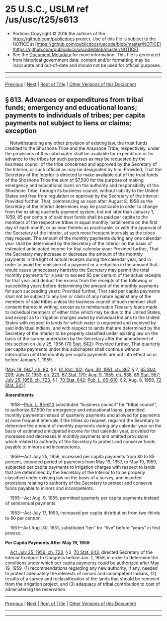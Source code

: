 ---
---

# 25 U.S.C., USLM ref /us/usc/t25/s613

* Portions Copyright © 2016 the authors of the https://github.com/publicdocs project.
  Use of this file is subject to the NOTICE at [https://github.com/publicdocs/uscode/blob/master/NOTICE](https://github.com/publicdocs/uscode/blob/master/NOTICE)
* See the [Document Metadata](././../../../../..//README.md) for more information.
  This file is generated from historical government data; content and/or formatting may be inaccurate and out-of-date and should not be used for official purposes.

----------
----------

[Previous](./../../../../..//us/usc/t25/ch14/schXIX/m__us_usc_t25_s612.md) | [Next](./../../../../..//us/usc/t25/ch14/schXX/m__us_usc_t25_ch14_schXX.md) | [Root of Title](./../../../../../) | [Other Versions of this Document](https://publicdocs.github.io/go/links?ns=uslm&ref=%2Fus%2Fusc%2Ft25%2Fs613)

## § 613. Advances or expenditures from tribal funds; emergency and educational loans; payments to individuals of tribes; per capita payments not subject to liens or claims; exception

    Notwithstanding any other provision of existing law, the trust funds credited to the Shoshone Tribe and the Arapahoe Tribe, respectively, under the provisions of this subchapter shall be available for expenditure or for advance to the tribes for such purposes as may be requested by the business council of the tribe concerned and approved by the Secretary of the Interior, or such official as may be designated by him: Provided, That the Secretary of the Interior is directed to make available out of the trust funds of the Shoshone Tribe the sum of $7,500 for the purpose of making emergency and educational loans on the authority and responsibility of the Shoshone Tribe, through its business council, without liability to the United States and free from regulation or approval by the Secretary of the Interior: Provided further, That, commencing as soon after August 8, 1958 as the Secretary of the Interior determines may be practicable in order to change from the existing quarterly payment system, but not later than January 1, 1959, 85 per centum of said trust funds shall be paid per capita to the members of the respective tribes in equal monthly installments on the first day of each month, or as near thereto as practicable, or with the approval of the Secretary of the Interior, at such more frequent intervals as the tribes may request. The amount of the monthly payments during any one calendar year shall be determined by the Secretary of the Interior on the basis of estimated anticipated income for that calendar year: Provided further, That the Secretary may increase or decrease the amount of the monthly payments in the light of actual receipts during the calendar year, and in order to avoid the omission of a payment or a reduction in the amount that would cause unnecessary hardship the Secretary may permit the total monthly payments for a year to exceed 85 per centum of the actual receipts for that year and deduct the excess from the receipts of the following or succeeding years before determining the amount of the monthly payments for such succeeding years: Provided further, That said per capita payments shall not be subject to any lien or claim of any nature against any of the members of said tribes unless the business council of such member shall consent thereto in writing, except as to reimbursable Treasury loans made to individual members of either tribe which may be due to the United States, and except as to irrigation charges owed by individual Indians to the United States with respect to lands for which water is requested and received by said individual Indians, and with respect to lands that are determined by the Secretary of the Interior to be properly classified under existing law on the basis of the survey undertaken by the Secretary after the amendment of this section on July 25, 1956 ([70 Stat. 642][/us/stat/70/642]): Provided further, That quarterly per capita payments under this subchapter shall continue without interruption until the monthly per capita payments are put into effect on or before January 1, 1959.

([May 19, 1947, ch. 80][/us/act/1947-05-19/ch80], § 3, [61 Stat. 102][/us/stat/61/102]; [Aug. 30, 1951, ch. 367][/us/act/1951-08-30/ch367], § 2, [65 Stat. 209][/us/stat/65/209]; [July 17, 1953, ch. 223][/us/act/1953-07-17/ch223], [67 Stat. 179][/us/stat/67/179]; [Aug. 9, 1955, ch. 638][/us/act/1955-08-09/ch638], [69 Stat. 557][/us/stat/69/557]; [July 25, 1956, ch. 723][/us/act/1956-07-25/ch723], § 1, [70 Stat. 642][/us/stat/70/642]; [Pub. L. 85–610][/us/pl/85/610], § 2, Aug. 8, 1958, [72 Stat. 541][/us/stat/72/541].)

 __Amendments__ 

    1958—[Pub. L. 85–610][/us/pl/85/610] substituted “business council” for “tribal council”, to authorize $7,500 for emergency and educational loans, permitted monthly payments instead of quarterly payments and allowed for payments at more frequent intervals if the tribes so request, required the Secretary to determine the amount of monthly payments during any calendar year on the basis of estimated anticipated income for that calendar year, provided for increases and decreases in monthly payments and omitted provisions which related to authority of the Secretary to protect and conserve funds payable to minors and incompetents.

    1956—Act July 25, 1956, increased per capita payments from 80 to 85 percent, extended period of payments from May 19, 1957, to May 19, 1959, subjected per capita payments to irrigation charges with respect to lands that are determined by the Secretary of the Interior to to be properly classified under existing law on the basis of a survey, and inserted provisions relating to authority of the Secretary to protect and conserve funds payable to minors and incompetents.

    1955—Act Aug. 9, 1955, permitted quarterly per capita payments instead of semiannual payments.

    1953—Act July 17, 1953, increased per capita distribution from two-thirds to 80 per centum.

    1951—Act Aug. 30, 1951, substituted “ten” for “five” before “years” in first proviso.

 __Per Capita Payments After__  __May 19, 1959__ 

    [Act July 25, 1956, ch. 723][/us/act/1956-07-25/ch723], § 2, [70 Stat. 643][/us/stat/70/643], directed Secretary of the Interior to report to Congress before Jan. 1, 1958, in order to determine the conditions under which per capita payments could be authorized after May 19, 1959, (1) recommendations regarding any new authority, if any, needed to protect adequately the interests of minors and incompetent Indians, (2) results of a survey and reclassification of the lands that should be removed from the irrigation project, and (3) adequacy of tribal contribution to cost of administering the reservation.

----------

[Previous](./../../../../..//us/usc/t25/ch14/schXIX/m__us_usc_t25_s612.md) | [Next](./../../../../..//us/usc/t25/ch14/schXX/m__us_usc_t25_ch14_schXX.md) | [Root of Title](./../../../../../) | [Other Versions of this Document](https://publicdocs.github.io/go/links?ns=uslm&ref=%2Fus%2Fusc%2Ft25%2Fs613)

----------
----------

[/us/stat/70/642]: https://publicdocs.github.io/go/links?ns=uslm&ref=%2Fus%2Fstat%2F70%2F642
[/us/act/1947-05-19/ch80]: https://publicdocs.github.io/go/links?ns=uslm&ref=%2Fus%2Fact%2F1947-05-19%2Fch80
[/us/stat/61/102]: https://publicdocs.github.io/go/links?ns=uslm&ref=%2Fus%2Fstat%2F61%2F102
[/us/act/1951-08-30/ch367]: https://publicdocs.github.io/go/links?ns=uslm&ref=%2Fus%2Fact%2F1951-08-30%2Fch367
[/us/stat/65/209]: https://publicdocs.github.io/go/links?ns=uslm&ref=%2Fus%2Fstat%2F65%2F209
[/us/act/1953-07-17/ch223]: https://publicdocs.github.io/go/links?ns=uslm&ref=%2Fus%2Fact%2F1953-07-17%2Fch223
[/us/stat/67/179]: https://publicdocs.github.io/go/links?ns=uslm&ref=%2Fus%2Fstat%2F67%2F179
[/us/act/1955-08-09/ch638]: https://publicdocs.github.io/go/links?ns=uslm&ref=%2Fus%2Fact%2F1955-08-09%2Fch638
[/us/stat/69/557]: https://publicdocs.github.io/go/links?ns=uslm&ref=%2Fus%2Fstat%2F69%2F557
[/us/act/1956-07-25/ch723]: https://publicdocs.github.io/go/links?ns=uslm&ref=%2Fus%2Fact%2F1956-07-25%2Fch723
[/us/stat/70/642]: https://publicdocs.github.io/go/links?ns=uslm&ref=%2Fus%2Fstat%2F70%2F642
[/us/pl/85/610]: https://publicdocs.github.io/go/links?ns=uslm&ref=%2Fus%2Fpl%2F85%2F610
[/us/stat/72/541]: https://publicdocs.github.io/go/links?ns=uslm&ref=%2Fus%2Fstat%2F72%2F541
[/us/pl/85/610]: https://publicdocs.github.io/go/links?ns=uslm&ref=%2Fus%2Fpl%2F85%2F610
[/us/act/1956-07-25/ch723]: https://publicdocs.github.io/go/links?ns=uslm&ref=%2Fus%2Fact%2F1956-07-25%2Fch723
[/us/stat/70/643]: https://publicdocs.github.io/go/links?ns=uslm&ref=%2Fus%2Fstat%2F70%2F643


